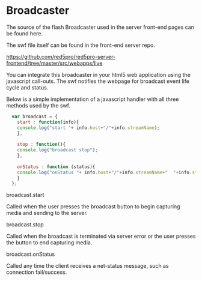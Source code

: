 Broadcaster
===
The source of the flash Broadcaster used in the server front-end pages can be found here.

The swf file itself can be found in the front-end server repo.

https://github.com/red5pro/red5pro-server-frontend/tree/master/src/webapps/live

You can integrate this broadcaster in your html5 web application using the javascript call-outs.
The swf notifies the webpage for broadcast event life cycle and status.

Below is a simple implementation of a javascript handler with all three methods used by the swf.

```javascript
  var broadcast = {
  	start : function(info){
  	console.log("start "+ info.host+"/"+info.streamName);
  	},
  	
  	stop : function(){
  	console.log("broadcast stop");
  	},
  	
  	onStatus : function (status){
  	console.log("onStatus "+ info.host+"/"+info.streamName+"  "+info.status);
  	} 
  };
```

broadcast.start

Called when the user presses the broadcast button to begin capturing media and sending to the server.

broadcast.stop

Called when the broadcast is terminated via server error or the user presses the button to end capturing media.

broadcast.onStatus

Called any time the client receives a net-status message, such as connection fail/success.


